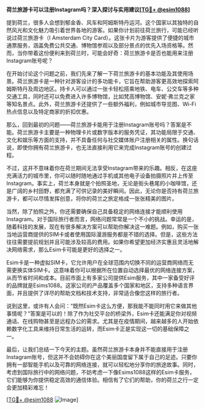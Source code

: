 **荷兰旅游卡可以注册Instagram吗？深入探讨与实用建议[[TG💪+ @esim1088](https://t.me/s/esim1088)]**

提到荷兰，很多人会想到郁金香、风车和阿姆斯特丹运河。这个国家以其独特的自然风光和文化魅力吸引着世界各地的游客。如果你计划前往荷兰旅行，可能已经听说过荷兰旅游卡（I Amsterdam City Card）。这张卡片为游客提供了便捷的城市通票服务，涵盖免费公共交通、博物馆参观以及部分景点的优先入场资格等。然而，当你带着这份便利来到荷兰时，可能会好奇：荷兰旅游卡是否也能用来注册Instagram账号呢？

在开始讨论这个问题之前，我们先来了解一下荷兰旅游卡的基本功能及其使用场景。荷兰旅游卡是一种针对游客设计的多功能卡，它旨在帮助游客更高效地探索阿姆斯特丹及周边地区。持卡人可以通过一张卡轻松搭乘地铁、电车、公交车等多种交通工具，同时还可以免费进入许多博物馆，比如梵高博物馆、安妮·弗兰克之家等知名景点。此外，荷兰旅游卡还提供了一些额外福利，例如城市导览图、Wi-Fi热点信息以及特定商家的折扣优惠。

那么，回到最初的问题——荷兰旅游卡能用于注册Instagram账号吗？答案是不能。荷兰旅游卡主要是一种物理卡片或数字版本的服务凭证，其功能局限于交通、文化和娱乐等方面的支持，并不具备任何与社交媒体账户注册相关的属性。换句话说，即使你拥有荷兰旅游卡，也无法直接利用它来完成Instagram账号的创建过程。

不过，这并不意味着你在荷兰期间无法享受Instagram带来的乐趣。相反，在这座充满活力的城市里，你可以随时随地通过手机或其他电子设备拍摄照片并上传至Instagram。事实上，荷兰本身就是个拍照圣地，无论是街头巷尾的小咖啡馆，还是广阔的乡村田野，都充满了可供记录的美好瞬间。因此，无论你是否持有荷兰旅游卡，都可以尽情发挥创意，将你的荷兰之旅定格成一张张精美的图片。

当然，除了拍照之外，你还需要确保自己具备稳定的网络连接才能顺利使用Instagram。对于国际旅行者而言，网络问题常常是一个不小的挑战。幸运的是，随着科技的发展，现在有很多解决方案可以帮助你解决这一难题。例如，购买一张当地运营商提供的SIM卡或者使用国际漫游服务都是不错的选择。但是，这些方法往往需要提前规划并且可能涉及较高的费用。如果你希望更加经济实惠且灵活地解决网络需求，那么Esim卡可能是更好的选择之一。

Esim卡是一种虚拟SIM卡，它允许用户在全球范围内切换不同的运营商网络而无需更换实体SIM卡。这意味着你可以根据所在位置自动选择最优的网络连接方案，从而节省时间和成本。目前市面上有多家公司提供Esim服务，其中一家备受好评的品牌就是Esims1088。这家公司的产品覆盖多个国家和地区，支持多种语言界面，并且提供了详尽的帮助文档和技术支持，非常适合像您这样的旅行者。

说到这里，或许有人会问：“既然Esim卡这么方便，那我能不能同时用它来做其他事情呢？”答案是可以的！除了作为社交平台的桥梁外，Esim卡还能满足你对视频通话、在线购物甚至是远程办公的需求。尤其是在疫情期间，越来越多的人开始依赖数字化工具来维持日常生活的运转，而Esim卡正是实现这一切的基础保障之一。

最后，让我们总结一下今天的主题。虽然荷兰旅游卡本身并不能直接用于注册Instagram账号，但这并不会妨碍你在这个美丽国度留下属于自己的足迹。只要你拥有一部智能手机以及可靠的网络连接，就可以轻松地分享你的旅途故事。同时，考虑到国际旅行中的网络问题，不妨考虑一下像Esims1088这样的Esim卡服务，它们能够为你提供稳定高效的通信体验。相信有了它们的帮助，你的荷兰之行一定会更加精彩难忘！

[[TG💪+ @esim1088](https://t.me/s/esim1088) ![Image](https://i.postimg.cc/4NQfJmqS/Snipaste-2025-05-13-00-14-12.png)]